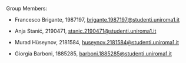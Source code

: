 Group Members:

- Francesco Brigante, 1987197, brigante.1987197@studenti.uniroma1.it

- Anja Stanić, 2190471, stanic.2190471@studenti.uniroma1.it

- Murad Hüseynov, 2181584, huseynov.2181584@studenti.uniroma1.it

- Giorgia Barboni, 1885285, barboni.1885285@studenti.uniroma1.it
